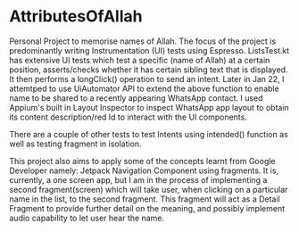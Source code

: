 # AttributesOfAllah
Personal Project to memorise names of Allah.
The focus of the project is predominantly writing Instrumentation (UI) tests using Espresso. 
ListsTest.kt has extensive UI tests which test a specific (name of Allah) at a certain position, asserts/checks whether it has certain sibling text that is displayed. It then performs a longClick() operation to send an intent. 
Later in Jan 22, I attemtped to use UiAutomator API to extend the above function to enable name to be shared to a recently appearing WhatsApp contact.
I used Appium's built in Layout Inspector to inspect WhatsApp app layout to obtain its content description/red Id to interact with the UI components. 

There are a couple of other tests to test Intents using intended() function as well as testing fragment in isolation. 

This project also aims to apply some of the concepts learnt from Google Developer namely: Jetpack Navigation Component using fragments. 
It is, currently, a one screen app, but I am in the process of implementing a second fragment(screen) which will take user, when clicking on a particular name in the list, to the second fragment. This fragment will act as a Detail Fragment to provide further detail on the meaning, and possibly implement audio capability to let user hear the name. 
